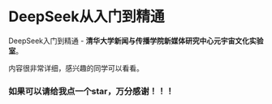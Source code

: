 # DeepSeek从入门到精通
DeepSeek入门到精通 - **清华大学新闻与传播学院新媒体研究中心元宇宙文化实验室**。

内容很非常详细，感兴趣的同学可以看看。

### 如果可以请给我点一个star，万分感谢！！！

